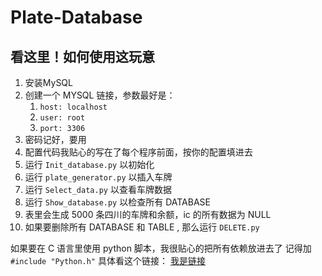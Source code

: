 # Plate-Database

## 看这里！如何使用这玩意
1. 安装MySQL
2. 创建一个 MYSQL 链接，参数最好是：
   1. `host: localhost`
   2. `user: root `
   3. `port: 3306`
3. 密码记好，要用
4. 配置代码我贴心的写在了每个程序前面，按你的配置填进去
5. 运行 `Init_database.py` 以初始化
6. 运行 `plate_generator.py` 以插入车牌
7. 运行 `Select_data.py` 以查看车牌数据
8. 运行 `Show_database.py` 以检查所有 DATABASE
9. 表里会生成 5000 条四川的车牌和余额，ic 的所有数据为 NULL
10. 如果要删除所有 DATABASE 和 TABLE ,
    那么运行 `DELETE.py`
    
如果要在 C 语言里使用 python 脚本，我很贴心的把所有依赖放进去了
记得加 `#include "Python.h"`
具体看这个链接：
[我是链接](https://blog.csdn.net/zhangdell/article/details/121661409?ops_request_misc=&request_id=&biz_id=102&utm_term=在%20c%20里调用python&utm_medium=distribute.pc_search_result.none-task-blog-2~all~sobaiduweb~default-0-121661409.142^v50^control,201^v3^control_2&spm=1018.2226.3001.4449)



